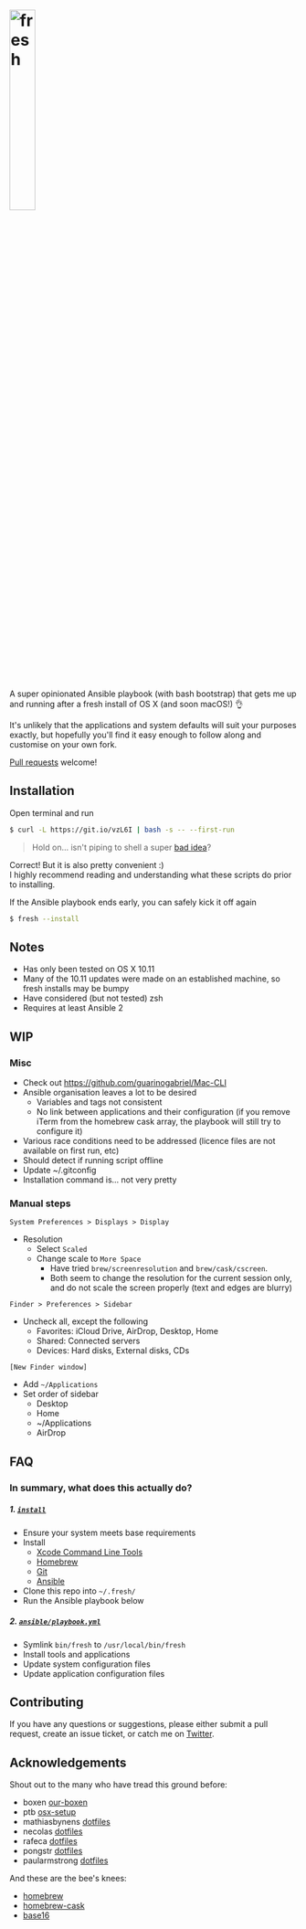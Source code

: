 # <img src="https://cdn.rawgit.com/d3v1an7/fresh/master/logo.svg" alt="fresh" width="30%" />

A super opinionated Ansible playbook (with bash bootstrap) that gets me up and running after a fresh install of OS X (and soon macOS!) :ok_hand:

It's unlikely that the applications and system defaults will suit your purposes exactly, but hopefully you'll find it easy enough to follow along and customise on your own fork.

[Pull requests](https://help.github.com/articles/creating-a-pull-request/) welcome!

## Installation
Open terminal and run
``` sh
$ curl -L https://git.io/vzL6I | bash -s -- --first-run
```
> Hold on... isn't piping to shell a super [bad idea](http://www.seancassidy.me/dont-pipe-to-your-shell.html)?

Correct! But it is also pretty convenient :)  
I highly recommend reading and understanding what these scripts do prior to installing.

If the Ansible playbook ends early, you can safely kick it off again
``` sh
$ fresh --install
```

## Notes
- Has only been tested on OS X 10.11
- Many of the 10.11 updates were made on an established machine, so fresh installs may be bumpy
- Have considered (but not tested) zsh
- Requires at least Ansible 2

## WIP
### Misc
- Check out https://github.com/guarinogabriel/Mac-CLI
- Ansible organisation leaves a lot to be desired
  - Variables and tags not consistent
  - No link between applications and their configuration (if you remove iTerm from the homebrew cask array, the playbook will still try to configure it)
- Various race conditions need to be addressed (licence files are not available on first run, etc)
- Should detect if running script offline
- Update ~/.gitconfig
- Installation command is... not very pretty

### Manual steps
`System Preferences > Displays > Display`
- Resolution
  - Select `Scaled`
  - Change scale to `More Space`
    - Have tried `brew/screenresolution` and `brew/cask/cscreen`.
    - Both seem to change the resolution for the current session only, and do not scale the screen properly (text and edges are blurry)

`Finder > Preferences > Sidebar`
- Uncheck all, except the following
  - Favorites: iCloud Drive, AirDrop, Desktop, Home
  - Shared: Connected servers
  - Devices: Hard disks, External disks, CDs

`[New Finder window]`
- Add `~/Applications`
- Set order of sidebar
  - Desktop
  - Home
  - ~/Applications
  - AirDrop

## FAQ
### In summary, what does this actually do?
##### 1. [`install`](install)
- Ensure your system meets base requirements
- Install
  - [Xcode Command Line Tools](https://developer.apple.com/xcode/downloads/)
  - [Homebrew](http://brew.sh/)
  - [Git](http://git-scm.com/downloads/)
  - [Ansible](http://docs.ansible.com/intro_installation.html)
- Clone this repo into `~/.fresh/`
- Run the Ansible playbook below

##### 2. [`ansible/playbook.yml`](ansible/playbook.yml)
- Symlink `bin/fresh` to `/usr/local/bin/fresh`
- Install tools and applications
- Update system configuration files
- Update application configuration files



## Contributing
If you have any questions or suggestions, please either submit a pull request, create an issue ticket, or catch me on [Twitter](https://twitter.com/d3v1an7).

## Acknowledgements
Shout out to the many who have tread this ground before:
- boxen [our-boxen](https://boxen.github.com/)
- ptb [osx-setup](https://github.com/ptb/Mac-OS-X-Lion-Setup)
- mathiasbynens [dotfiles](https://github.com/mathiasbynens/dotfiles)
- necolas [dotfiles](https://github.com/necolas/dotfiles)
- rafeca [dotfiles](https://github.com/rafeca/dotfiles)
- pongstr [dotfiles](https://github.com/pongstr/dotfiles)
- paularmstrong [dotfiles](https://github.com/paularmstrong/dotfiles)

And these are the bee's knees:
- [homebrew](https://github.com/Homebrew/homebrew)
- [homebrew-cask](https://github.com/caskroom/homebrew-cask)
- [base16](https://github.com/chriskempson/base16)
